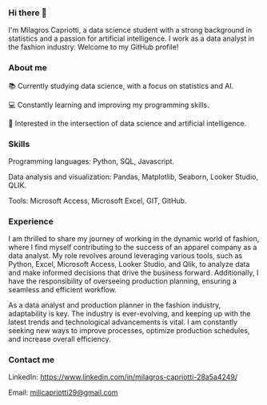 ### Hi there 👋

I'm Milagros Capriotti, a data science student with a strong background in statistics and a passion for artificial intelligence. I work as a data analyst in the fashion industry. Welcome to my GitHub profile!

### About me
📚 Currently studying data science, with a focus on statistics and AI.

💻 Constantly learning and improving my programming skills.

🤖 Interested in the intersection of data science and artificial intelligence.

### Skills
Programming languages: Python, SQL, Javascript.

Data analysis and visualization: Pandas, Matplotlib, Seaborn, Looker Studio, QLIK.

Tools: Microsoft Access, Microsoft Excel, GIT, GitHub.

### Experience

I am thrilled to share my journey of working in the dynamic world of fashion, where I find myself contributing to the success of an apparel company as a data analyst. My role revolves around leveraging various tools, such as Python, Excel, Microsoft Access, Looker Studio, and Qlik, to analyze data and make informed decisions that drive the business forward. Additionally, I have the responsibility of overseeing production planning, ensuring a seamless and efficient workflow.

As a data analyst and production planner in the fashion industry, adaptability is key. The industry is ever-evolving, and keeping up with the latest trends and technological advancements is vital. I am constantly seeking new ways to improve processes, optimize production schedules, and increase overall efficiency.

### Contact me

LinkedIn: https://www.linkedin.com/in/milagros-capriotti-28a5a4249/

Email: milicapriotti29@gmail.com


<!--
**milagroscapriotti/milagroscapriotti** is a ✨ _special_ ✨ repository because its `README.md` (this file) appears on your GitHub profile.

Here are some ideas to get you started:

- 🔭 I’m currently working on ...
- 🌱 I’m currently learning ...
- 👯 I’m looking to collaborate on ...
- 🤔 I’m looking for help with ...
- 💬 Ask me about ...
- 📫 How to reach me: ...
- 😄 Pronouns: ...
- ⚡ Fun fact: ...
-->
